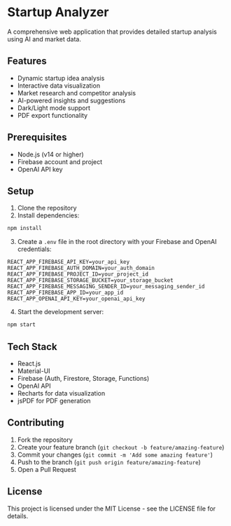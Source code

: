 # Startup Analyzer

A comprehensive web application that provides detailed startup analysis using AI and market data.

## Features

- Dynamic startup idea analysis
- Interactive data visualization
- Market research and competitor analysis
- AI-powered insights and suggestions
- Dark/Light mode support
- PDF export functionality

## Prerequisites

- Node.js (v14 or higher)
- Firebase account and project
- OpenAI API key

## Setup

1. Clone the repository
2. Install dependencies:
```bash
npm install
```

3. Create a `.env` file in the root directory with your Firebase and OpenAI credentials:
```
REACT_APP_FIREBASE_API_KEY=your_api_key
REACT_APP_FIREBASE_AUTH_DOMAIN=your_auth_domain
REACT_APP_FIREBASE_PROJECT_ID=your_project_id
REACT_APP_FIREBASE_STORAGE_BUCKET=your_storage_bucket
REACT_APP_FIREBASE_MESSAGING_SENDER_ID=your_messaging_sender_id
REACT_APP_FIREBASE_APP_ID=your_app_id
REACT_APP_OPENAI_API_KEY=your_openai_api_key
```

4. Start the development server:
```bash
npm start
```

## Tech Stack

- React.js
- Material-UI
- Firebase (Auth, Firestore, Storage, Functions)
- OpenAI API
- Recharts for data visualization
- jsPDF for PDF generation

## Contributing

1. Fork the repository
2. Create your feature branch (`git checkout -b feature/amazing-feature`)
3. Commit your changes (`git commit -m 'Add some amazing feature'`)
4. Push to the branch (`git push origin feature/amazing-feature`)
5. Open a Pull Request

## License

This project is licensed under the MIT License - see the LICENSE file for details.
